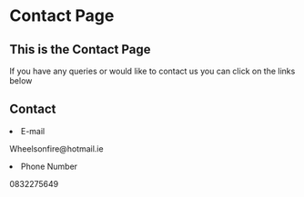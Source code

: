 <!DOCTYPE html>
<html>
  <head>
    
  </head>
  <body>
    <h1>Contact Page</h1> 
    <h2>This is the Contact Page</h2>
    <p>If you have any queries or would like to contact us you can click on the links below</p>
    
  <h2> Contact</h2>
  <li>E-mail</li>
  <p>Wheelsonfire@hotmail.ie</p>
  <li>Phone Number</li>
  <p>0832275649</p>
  </section>
  
  </body>
</html>
